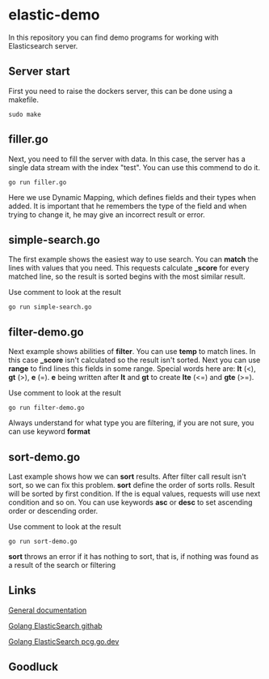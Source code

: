 # elastic-demo
In this repository you can find demo programs for working with Elasticsearch server.

## Server start
First you need to raise the dockers server, this can be done using a makefile.
```
sudo make
```

## filler.go
Next, you need to fill the server with data. In this case, the server has a single data stream with the index "test". You can use this commend to do it.
```
go run filler.go
```
Here we use Dynamic Mapping, which defines fields and their types when added. It is important that he remembers the type of the field and when trying to change it, he may give an incorrect result or error.

## simple-search.go
The first example shows the easiest way to use search. You can **match** the lines with values that you need. This requests calculate  **_score** for every matched line, so the result is sorted begins with the most similar result.

Use comment to look at the result
```
go run simple-search.go
```

## filter-demo.go
Next example shows abilities  of **filter**. You can use **temp** to match lines. In this case **_score** isn't calculated so the result isn't sorted. Next you can use **range** to find lines this fields in some range. Special  words here are: **lt** (<), **gt** (>), **e** (=). **e** being written after **lt** and **gt** to create **lte** (<=) and **gte** (>=).

Use comment to look at the result
```
go run filter-demo.go
```
Always understand for what type you are filtering, if you are not sure, you can use keyword **format**

## sort-demo.go
Last example shows how we can **sort** results. After filter call result isn't sort, so we can fix this problem. **sort** define the order of sorts rolls. Result will be sorted by first condition. If the is equal values, requests will use next condition and so on. You can use keywords **asc** or **desc** to set ascending order or descending order.

Use comment to look at the result
```
go run sort-demo.go
```
**sort** throws an error if it has nothing to sort, that is, if nothing was found as a result of the search or filtering

## Links

[General documentation](https://www.elastic.co/guide/index.html)

[Golang ElasticSearch githab](https://github.com/elastic/go-elasticsearch) 

[Golang ElasticSearch pcg.go.dev](https://pkg.go.dev/github.com/elastic/go-easticsearch)



## Goodluck 
